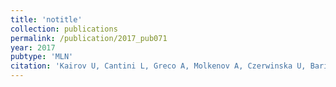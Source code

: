 ```yaml
---
title: 'notitle'
collection: publications
permalink: /publication/2017_pub071
year: 2017
pubtype: 'MLN'
citation: 'Kairov U, Cantini L, Greco A, Molkenov A, Czerwinska U, Barillot E, Zinovyev A. Determining the optimal number of independent components for reproducible transcriptomic data analysis. <i>BMC Genomics</i> 18(1):712. 2017.'
---
```

